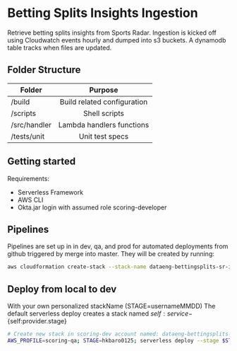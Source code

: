 # Betting Splits Insights Ingestion

Retrieve betting splits insights from Sports Radar. Ingestion is kicked off using Cloudwatch events hourly and dumped into s3 buckets. A dynamodb table tracks when files are updated.

## Folder Structure

| Folder        | Purpose       |
| ------------- |:-------------:|
|/build         | Build related configuration|
|/scripts | Shell scripts|
|/src/handler | Lambda handlers functions|
|/tests/unit | Unit test specs|

## Getting started
Requirements:
- Serverless Framework
- AWS CLI
- Okta.jar login with assumed role scoring-developer

## Pipelines
Pipelines are set up in  in dev, qa, and prod for automated deployments from github triggered by merge into master. They will be created by running:
```bash
aws cloudformation create-stack --stack-name dataeng-bettingsplits-sr-ingest --template-body file://build/pipeline-qa.yml --capabilities CAPABILITY_NAMED_IAM --parameters '[{"ParameterKey":"ProjectName","ParameterValue":"dataeng-bettingsplits-sr-ingest"}]'
```

## Deploy from local to dev
With your own personalized stackName (STAGE=usernameMMDD)
The default serverless deploy creates a stack named ${self:service}-${self:provider.stage}
```bash
# Create new stack in scoring-dev account named: dataeng-bettingsplits-sr-ingest-hkbaro0125
AWS_PROFILE=scoring-qa; STAGE=hkbaro0125; serverless deploy --stage $STAGE --verbose --aws-s3-accelerate
```

